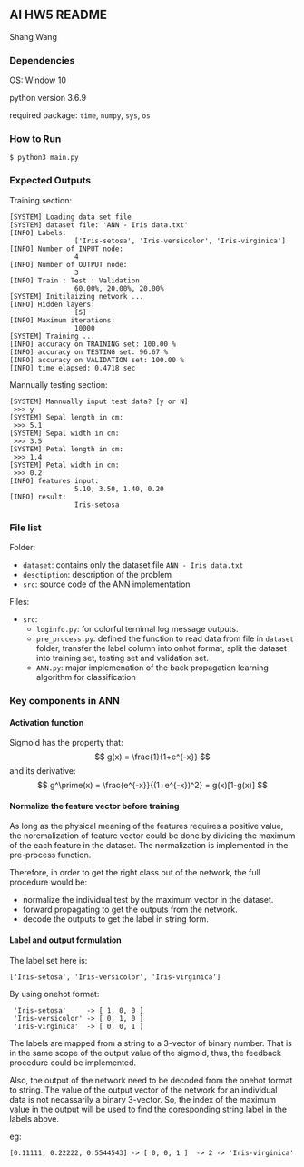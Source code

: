 AI HW5 README
------------
Shang Wang

### Dependencies

OS: Window 10

python version 3.6.9

required package: `time`, `numpy`, `sys`, `os`

### How to Run

```
$ python3 main.py
```

### Expected Outputs

Training section:

```
[SYSTEM] Loading data set file
[SYSTEM] dataset file: 'ANN - Iris data.txt'
[INFO] Labels:
                ['Iris-setosa', 'Iris-versicolor', 'Iris-virginica']
[INFO] Number of INPUT node: 
                4
[INFO] Number of OUTPUT node:
                3
[INFO] Train : Test : Validation
                60.00%, 20.00%, 20.00%
[SYSTEM] Initilaizing network ...
[INFO] Hidden layers:
                [5]
[INFO] Maximum iterations:
                10000
[SYSTEM] Training ... 
[INFO] accuracy on TRAINING set: 100.00 %
[INFO] accuracy on TESTING set: 96.67 %
[INFO] accuracy on VALIDATION set: 100.00 %
[INFO] time elapsed: 0.4718 sec
```
Mannually testing section:
```
[SYSTEM] Mannually input test data? [y or N]
 >>> y
[SYSTEM] Sepal length in cm:
 >>> 5.1
[SYSTEM] Sepal width in cm:
 >>> 3.5
[SYSTEM] Petal length in cm:
 >>> 1.4
[SYSTEM] Petal width in cm:
 >>> 0.2
[INFO] features input: 
                5.10, 3.50, 1.40, 0.20
[INFO] result:
                Iris-setosa

```

### File list

Folder:
* `dataset`: contains only the dataset file `ANN - Iris data.txt`
* `desctiption`: description of the problem
* `src`: source code of the ANN implementation 

Files:
* `src`:
  * `loginfo.py`: for colorful ternimal log message outputs.
  * `pre_process.py`: defined the function to read data from file in `dataset` folder, transfer the label column into onhot format, split the dataset into training set, testing set and validation set.
  * `ANN.py`: major implemenation of the back propagation learning algorithm for classification  

### Key components in ANN

#### Activation function

Sigmoid has the property that:
$$
g(x) = \frac{1}{1+e^{-x}}
$$
and its derivative: 
$$
g^\prime(x) = \frac{e^{-x}}{(1+e^{-x})^2} = g(x)[1-g(x)]
$$

#### Normalize the feature vector before training

As long as the physical meaning of the features requires a positive value, the noremalization of feature vector could be done by dividing the maximum of the each feature in the dataset. The normalization is implemented in the pre-process function. 

Therefore, in order to get the right class out of the network, the full procedure would be:

* normalize the individual test by the maximum vector in the dataset.
* forward propagating to get the outputs from the network.
* decode the outputs to get the label in string form.


#### Label and output formulation

The label set here is:
```
['Iris-setosa', 'Iris-versicolor', 'Iris-virginica']
```
By using onehot format: 
```
 'Iris-setosa'     -> [ 1, 0, 0 ] 
 'Iris-versicolor' -> [ 0, 1, 0 ] 
 'Iris-virginica'  -> [ 0, 0, 1 ] 
```

The labels are mapped from a string to a 3-vector of binary number. That is in the same scope of the output value of the sigmoid, thus, the feedback procedure could be implemented. 

Also, the output of the network need to be decoded from the onehot format to string. The value of the output vector of the network for an individual data is not necassarily a binary 3-vector. So, the index of the maximum value in the output will be used to find the coresponding string label in the labels above.

eg:
```
[0.11111, 0.22222, 0.5544543] -> [ 0, 0, 1 ]  -> 2 -> 'Iris-virginica'   
```


